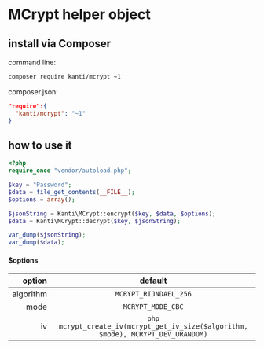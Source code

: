# MCrypt helper object

## install via Composer
command line:
```bash
composer require kanti/mcrypt ~1
```
composer.json:
```json
"require":{
  "kanti/mcrypt": "~1"
}
```

## how to use it
```php
<?php
require_once "vendor/autoload.php";

$key = "Password";
$data = file_get_contents(__FILE__);
$options = array();

$jsonString = Kanti\MCrypt::encrypt($key, $data, $options);
$data = Kanti\MCrypt::decrypt($key, $jsonString);

var_dump($jsonString);
var_dump($data);
```
#### $options

|option|default|
|----:|:----:|
|algorithm|``MCRYPT_RIJNDAEL_256``|
|mode|``MCRYPT_MODE_CBC``|
|iv|``php mcrypt_create_iv(mcrypt_get_iv_size($algorithm, $mode), MCRYPT_DEV_URANDOM)``|
